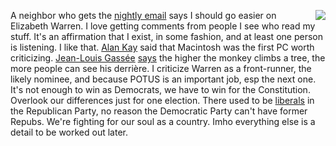 <img src="http://scripting.com/images/2019/08/07/elizabethWarrenActionFigure.png" border="0" align="right">A neighbor who gets the <a href="http://scripting.com/email/">nightly email</a> says I should go easier on Elizabeth Warren. I love getting comments from people I see who read my stuff. It's an affirmation that I exist, in some fashion, and at least one person is listening. I like that. <a href="https://www.fastcompany.com/40435064/what-alan-kay-thinks-about-the-iphone-and-technology-now">Alan Kay</a> said that Macintosh was the first PC worth criticizing. <a href="https://en.wikipedia.org/wiki/Jean-Louis_Gass%C3%A9e">Jean-Louis  Gassée</a> <a href="http://scripting.com/davenet/2000/03/10/speakingOfTheCluetrain.html#4">says</a> the higher the monkey climbs a tree, the more people can see his  derrière. I criticize Warren as a front-runner, the likely nominee, and because POTUS is an important job, esp the next one. It's not enough to win as Democrats, we have to win for the Constitution. Overlook our differences just for one election. There used to be <a href="https://en.wikipedia.org/wiki/Rockefeller_Republican">liberals</a> in the Republican Party, no reason the Democratic Party can't have former Repubs. We're fighting for our soul as a country. Imho everything else is a detail to be worked out later. 

